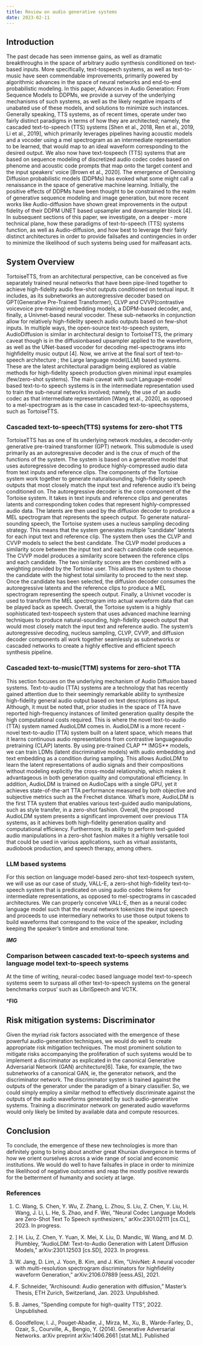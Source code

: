 ```yaml
---
title: Review on audio generative systems
date: 2023-02-11
---
```


## Introduction

The past decade has seen immense gains, as well as dramatic breakthroughs in the space of arbitrary audio synthesis
conditioned on text-based inputs. More specifically, text-tospeech systems, as well as text-to-music have seen commendable improvements, primarily powered by algorithmic
advances in the space of neural networks and end-to-end
probabilistic modeling. In this paper, Advances in Audio
Generation: From Sequence Models to DDPMs, we provide
a survey of the underlying mechanisms of such systems, as
well as the likely negative impacts of unabated use of these
models, and solutions to minimize such instances. Generally
speaking, TTS systems, as of recent times, operate under two
fairly distinct paradigms in terms of how they are architected;
namely, the cascaded text-to-speech (TTS) systems [Shen et
al., 2018, Ren et al., 2019, Li et al., 2019], which primarily
leverages pipelines having acoustic models and a vocoder
using a mel spectrogram as an intermediate representation
to be learned, that would map to an ideal waveform corresponding to the desired output. We also now have text-tospeech (TTS) systems that are based on sequence modeling
of discretized audio codec codes based on phenome and
acoustic code prompts that map onto the target content and
the input speakers’ voice [Brown et al., 2020]. The emergence
of Denoising Diffusion probabilistic models (DDPMs) has
evoked what some might call a renaissance in the space of
generative machine learning. Initially, the positive effects of
DDPMs have been thought to be constrained to the realm
of generative sequence modeling and image generation, but
more recent works like Audio-diffusion have shown great improvements in the output fidelity of their DDPM UNET
based upsampler and downsampler block [4]. In subsequent
sections of this paper, we investigate, on a deeper - more
technical plane, how these paradigms of text-to-speech (TTS)
systems function, as well as Audio-diffusion, and how best to
leverage their fairly distinct architectures in order to provide
failsafes and contingencies in order to minimize the likelihood
of such systems being used for malfeasant acts.

## System Overview

TortoiseTTS, from an architectural perspective, can be conceived as five separately trained neural networks that have been
pipe-lined together to achieve high-fidelity audio few-shot
outputs conditioned on textual input. It includes, as its subnetworks an autoregressive decoder based on GPT(Generative
Pre-Trained Transformer), CLVP and CVVP(contrastive voicevoice pre-training) embedding models, a DDPM-based decoder, and, finally, a Univnet-based neural vocoder. These
sub-networks in conjunction allow for relatively high-fidelity
speech audio outputs based on few-shot inputs.
In multiple ways, the open-source text-to-speech system,
AudioDiffusion is similar in architectural design to TortoiseTTS, the primary caveat though is in the diffusionbased upsampler applied to the waveform, as well as the
UNet-based vocoder for decoding mel-spectrograms into highfidelity music output [4].
Now, we arrive at the final sort of text-to-speech architecture
; the Large language model(LLM) based systems. These are
the latest architectural paradigm being explored as viable
methods for high-fidelity speech production given minimal
input examples (few/zero-shot systems). The main caveat with
such Language-model based text-to-to speech systems is in
the intermediate representation used to train the sub-neural
networks involved; namely, the use of an audio codec as that
intermediate representation [Wang et al., 2020], as opposed to
a mel-spectrogram as is the case in cascaded text-to-speechsystems, such as TortoiseTTS.

### Cascaded text-to-speech(TTS) systems for zero-shot TTS

TortoiseTTS has as one of its underlying network modules,
a decoder-only generative pre-trained transformer (GPT) network. This submodule is used primarily as an autoregressive
decoder and is the crux of much of the functions of the
system. The system is based on a generative model that uses
autoregressive decoding to produce highly-compressed audio
data from text inputs and reference clips. The components
of the Tortoise system work together to generate naturalsounding, high-fidelity speech outputs that most closely match
the input text and reference audio it’s being conditioned on.
The autoregressive decoder is the core component of the
Tortoise system. It takes in text inputs and reference clips and
generates latents and corresponding token codes that represent
highly-compressed audio data. The latents are then used by
the diffusion decoder to produce a MEL spectrogram that
represents the speech output.
To generate natural-sounding speech, the Tortoise system
uses a nucleus sampling decoding strategy. This means that the
system generates multiple ”candidate” latents for each input
text and reference clip. The system then uses the CLVP and
CVVP models to select the best candidate.
The CLVP model produces a similarity score between the
input text and each candidate code sequence. The CVVP
model produces a similarity score between the reference
clips and each candidate. The two similarity scores are then
combined with a weighting provided by the Tortoise user. This
allows the system to choose the candidate with the highest total
similarity to proceed to the next step.
Once the candidate has been selected, the diffusion decoder
consumes the autoregressive latents and the reference clips to
produce a MEL spectrogram representing the speech output.
Finally, a Univnet vocoder is used to transform the MEL
spectrogram into actual waveform data that can be played back
as speech.
Overall, the Tortoise system is a highly sophisticated text-tospeech system that uses advanced machine learning techniques
to produce natural-sounding, high-fidelity speech output that
would most closely match the input text and reference audio. The system’s autoregressive decoding, nucleus sampling,
CLVP, CVVP, and diffusion decoder components all work
together seamlessly as subnetworks or cascaded networks
to create a highly effective and efficient speech synthesis
pipeline.

### Cascaded text-to-music(TTM) systems for zero-shot TTA

This section focuses on the underlying mechanism of Audio
Diffusion based systems. Text-to-audio (TTA) systems are a
technology that has recently gained attention due to their seemingly remarkable ability to synthesize high-fidelity general
audio output based on text descriptions as input. Although,
it must be noted that, prior studies in the space of TTA
have reported high-frequency instances of limited generation
quality despite the high computational costs required. This
is where the novel text-to-audio (TTA) system named AudioLDM comes in.
AudioLDM is a more recent - novel text-to-audio (TTA)
system built on a latent space, which means that it learns
continuous audio representations from contrastive languageaudio pretraining (CLAP) latents. By using pre-trained CLAP 
** IMGS**
models, we can train LDMs (latent discriminative models)
with audio embedding and text embedding as a condition
during sampling. This allows AudioLDM to learn the latent
representations of audio signals and their compositions without
modeling explicitly the cross-modal relationship, which makes
it advantageous in both generation quality and computational
efficiency.
In addition, AudioLDM is trained on AudioCaps with a
single GPU, yet it achieves state-of-the-art TTA performance
measured by both objective and subjective metrics such as the
Frechet distance. What’s more, AudioLDM is the first TTA
system that enables various text-guided audio manipulations,
such as style transfer, in a zero-shot fashion.
Overall, the proposed AudioLDM system presents a significant improvement over previous TTA systems, as it achieves
both high-fidelity generation quality and computational efficiency. Furthermore, its ability to perform text-guided audio
manipulations in a zero-shot fashion makes it a highly versatile
tool that could be used in various applications, such as virtual
assistants, audiobook production, and speech therapy, among
others.

### LLM based systems

For this section on language model-based zero-shot text-tospeech system, we will use as our case of study, VALL-E, a
zero-shot high-fidelity text-to-speech system that is predicated
on using audio codec tokens for intermediate representations,
as opposed to mel-spectrograms in cascaded architectures.
We can properly conceive VALL-E, then as a neural codec
language model such that the neural network tokenizes the
input speech and proceeds to use intermediary networks to
use those output tokens to build waveforms that correspond
to the voice of the speaker, including keeping the speaker’s
timbre and emotional tone.

***IMG***

### Comparison between cascaded text-to-speech systems and language model text-to-speech systems

At the time of writing, neural-codec based language model
text-to-speech systems seem to surpass all other text-to-speech
systems on the general benchmarks corpus’ such as LibriSpeech and VCTK.

***FIG**

## Risk mitigation systems: Discriminator
Given the myriad risk factors associated with the emergence
of these powerful audio-generation techniques, we would do
well to create appropriate risk mitigation techniques.
The most prominent solution to mitigate risks accompanying the proliferation of such systems would be to implement
a discriminator as explicated in the canonical Generative Adversarial Network (GAN) architecture[6]. Take, for example,
the two subnetworks of a canonical GAN, ie, the generator
network, and the discriminator network. The discriminator
system is trained against the outputs of the generator under the
paradigm of a binary classifier. So, we could simply employ a
similar method to effectively discriminate against the outputs
of the audio waveforms generated by such audio-generative
systems. Training a discriminator network on generated audio
waveforms would only likely be limited by available data and
compute resources.

## Conclusion

To conclude, the emergence of these new technologies
is more than definitely going to bring about another great
Khunian divergence in terms of how we orient ourselves across
a wide range of social and economic institutions. We would
do well to have failsafes in place in order to minimize the
likelihood of negative outcomes and reap the mostly positive
rewards for the betterment of humanity and society at large.

### References

1. C. Wang, S. Chen, Y. Wu, Z. Zhang, L. Zhou, S. Liu, Z. Chen, Y. Liu,
H. Wang, J. Li, L. He, S. Zhao, and F. Wei, ”Neural Codec Language
Models are Zero-Shot Text To Speech synthesizers,” arXiv:2301.02111
[cs.CL], 2023. In progress.

2. ] H. Liu, Z. Chen, Y. Yuan, X. Mei, X. Liu, D. Mandic, W. Wang, and
M. D. Plumbley, ”AudioLDM: Text-to-Audio Generation with Latent
Diffusion Models,” arXiv:2301.12503 [cs.SD], 2023. In progress.

3. W. Jang, D. Lim, J. Yoon, B. Kim, and J. Kim, ”UnivNet: A neural
vocoder with multi-resolution spectrogram discriminators for highfidelity waveform Generation,” arXiv:2106.07889 [eess.AS], 2021.

4. F. Schneider, ”Archisound: Audio generation with diffusion,” Master’s
Thesis, ETH Zurich, Switzerland, Jan. 2023. Unpublished.

5. B. James, ”Spending compute for high-quality TTS”, 2O22. Unpublished.

6. Goodfellow, I. J., Pouget-Abadie, J., Mirza, M., Xu, B., Warde-Farley,
D., Ozair, S., Courville, A., Bengio, Y. (2014). Generative Adversarial
Networks. arXiv preprint arXiv:1406.2661 [stat.ML]. Published

